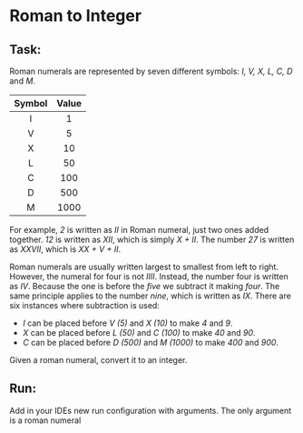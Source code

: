 # Roman to Integer
## Task:

Roman numerals are represented by seven different symbols: _I, V, X, L, C, D_ and _M_.

| Symbol | Value |
|:---:|:---:|
| I |  1  |
| V |  5  |
| X | 10  |
| L | 50  |
| C | 100 |
| D | 500 |
| M |1000 |

For example, _2_ is written as _II_ in Roman numeral, just two ones added together. _12_ is written as _XII_, which is simply _X + II_. The number _27_ is written as _XXVII_, which is _XX + V + II_.

Roman numerals are usually written largest to smallest from left to right. However, the numeral for four is not _IIII_. Instead, the number four is written as _IV_. Because the one is before the _five_ we subtract it making _four_. The same principle applies to the number _nine_, which is written as _IX_. There are six instances where subtraction is used:

- _I_ can be placed before _V (5)_ and _X (10)_ to make _4_ and _9_.
- _X_ can be placed before _L (50)_ and _C (100)_ to make _40_ and _90_.
- _C_ can be placed before _D (500)_ and _M (1000)_ to make _400_ and _900_.

Given a roman numeral, convert it to an integer.

## Run:
Add in your IDEs new run configuration with arguments. The only argument is a roman numeral